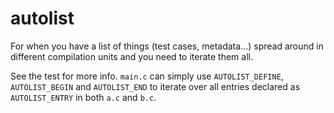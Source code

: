 # autolist

For when you have a list of things (test cases, metadata...) spread around in different compilation units and you need to iterate them all.

See the test for more info.
`main.c` can simply use `AUTOLIST_DEFINE`, `AUTOLIST_BEGIN` and `AUTOLIST_END` to iterate over all entries declared as `AUTOLIST_ENTRY` in both `a.c` and `b.c`.
